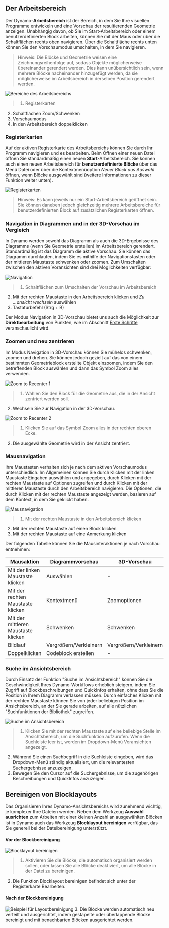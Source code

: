

## Der Arbeitsbereich

Der Dynamo-**Arbeitsbereich** ist der Bereich, in dem Sie Ihre visuellen Programme entwickeln und eine Vorschau der resultierenden Geometrie anzeigen. Unabhängig davon, ob Sie im Start-Arbeitsbereich oder einem benutzerdefinierten Block arbeiten, können Sie mit der Maus oder über die Schaltflächen rechts oben navigieren. Über die Schaltfläche rechts unten können Sie den Vorschaumodus umschalten, in dem Sie navigieren.

> Hinweis: Die Blöcke und Geometrie weisen eine Zeichnungsreihenfolge auf, sodass Objekte möglicherweise übereinander gerendert werden. Dies kann unübersichtlich sein, wenn mehrere Blöcke nacheinander hinzugefügt werden, da sie möglicherweise im Arbeitsbereich in derselben Position gerendert werden.

![Bereiche des Arbeitsbereichs](images/2-3/01-WorkspaceRegions.png)

> 1. Registerkarten
2. Schaltflächen Zoom/Schwenken
3. Vorschaumodus
4. In den Arbeitsbereich doppelklicken

### Registerkarten

Auf der aktiven Registerkarte des Arbeitsbereichs können Sie durch Ihr Programm navigieren und es bearbeiten. Beim Öffnen einer neuen Datei öffnen Sie standardmäßig einen neuen **Start**-Arbeitsbereich. Sie können auch einen neuen Arbeitsbereich für **benutzerdefinierte Blöcke** über das Menü Datei oder über die Kontextmenüoption *Neuer Block aus Auswahl* öffnen, wenn Blöcke ausgewählt sind (weitere Informationen zu dieser Funktion weiter unten).

![Registerkarten](images/2-3/02-Tabs.png)

> Hinweis: Es kann jeweils nur ein Start-Arbeitsbereich geöffnet sein. Sie können daneben jedoch gleichzeitig mehrere Arbeitsbereiche für benutzerdefinierten Block auf zusätzlichen Registerkarten öffnen.

### Navigation in Diagrammen und in der 3D-Vorschau im Vergleich

In Dynamo werden sowohl das Diagramm als auch die 3D-Ergebnisse des Diagramms (wenn Sie Geometrie erstellen) im Arbeitsbereich gerendert. Standardmäßig ist das Diagramm die aktive Vorschau. Sie können das Diagramm durchlaufen, indem Sie es mithilfe der Navigationstasten oder der mittleren Maustaste schwenken oder zoomen. Zum Umschalten zwischen den aktiven Voransichten sind drei Möglichkeiten verfügbar:

![Navigation](images/2-3/03-PreviewNavigations.png)

> 1. Schaltflächen zum Umschalten der Vorschau im Arbeitsbereich
2. Mit der rechten Maustaste in den Arbeitsbereich klicken und *Zu ...ansicht wechseln* auswählen
3. Tastaturbefehl (Strg + B)

Der Modus Navigation in 3D-Vorschau bietet uns auch die Möglichkeit zur **Direktbearbeitung** von Punkten, wie im Abschnitt [Erste Schritte](http://primer.dynamobim.org/02_Hello-Dynamo/2-6_the_quick_start_guide.html) veranschaulicht wird.

### Zoomen und neu zentrieren

Im Modus Navigation in 3D-Vorschau können Sie mühelos schwenken, zoomen und drehen. Sie können jedoch gezielt auf das von einem bestimmten Geometrieblock erstellte Objekt einzoomen, indem Sie den betreffenden Block auswählen und dann das Symbol Zoom alles verwenden.

![Zoom to Recenter 1](images/2-3/03-ZoomToRecenter_1.png)

> 1. Wählen Sie den Block für die Geometrie aus, die in der Ansicht zentriert werden soll.
2. Wechseln Sie zur Navigation in der 3D-Vorschau.

![Zoom to Recenter 2](images/2-3/03-ZoomToRecenter_2.png)

> 1. Klicken Sie auf das Symbol Zoom alles in der rechten oberen Ecke.
2. Die ausgewählte Geometrie wird in der Ansicht zentriert.

### Mausnavigation

Ihre Maustasten verhalten sich je nach dem aktiven Vorschaumodus unterschiedlich. Im Allgemeinen können Sie durch Klicken mit der linken Maustaste Eingaben auswählen und angegeben, durch Klicken mit der rechten Maustaste auf Optionen zugreifen und durch Klicken mit der mittleren Maustaste durch den Arbeitsbereich navigieren. Die Optionen, die durch Klicken mit der rechten Maustaste angezeigt werden, basieren auf dem Kontext, in dem Sie geklickt haben.

![Mausnavigation](images/2-3/04-HelloMouse.png)

> 1. Mit der rechten Maustaste in den Arbeitsbereich klicken
2. Mit der rechten Maustaste auf einen Block klicken
3. Mit der rechten Maustaste auf eine Anmerkung klicken

Der folgenden Tabelle können Sie die Mausinteraktionen je nach Vorschau entnehmen:

|**Mausaktion**|**Diagrammvorschau**|**3D-Vorschau**|
| -- | -- | -- |
|Mit der linken Maustaste klicken|Auswählen|-|
|Mit der rechten Maustaste klicken|Kontextmenü|Zoomoptionen|
|Mit der mittleren Maustaste klicken|Schwenken|Schwenken|
|Bildlauf|Vergrößern/Verkleinern|Vergrößern/Verkleinern|
|Doppelklicken|Codeblock erstellen|-|

### Suche im Ansichtsbereich

Durch Einsatz der Funktion "Suche im Ansichtsbereich" können Sie die Geschwindigkeit Ihres Dynamo-Workflows erheblich steigern, indem Sie Zugriff auf Blockbeschreibungen und QuickInfos erhalten, ohne dass Sie die Position in Ihrem Diagramm verlassen müssen. Durch einfaches Klicken mit der rechten Maustaste können Sie von jeder beliebigen Position im Ansichtsbereich, an der Sie gerade arbeiten, auf alle nützlichen "Suchfunktionen der Bibliothek" zugreifen.

![Suche im Ansichtsbereich](images/2-3/05-InCanvasSearch.jpg)

> 1. Klicken Sie mit der rechten Maustaste auf eine beliebige Stelle im Ansichtsbereich, um die Suchfunktion aufzurufen. Wenn die Suchleiste leer ist, werden im Dropdown-Menü Voransichten angezeigt.
2. Während Sie einen Suchbegriff in die Suchleiste eingeben, wird das Dropdown-Menü ständig aktualisiert, um die relevantesten Suchergebnisse anzuzeigen.
3. Bewegen Sie den Cursor auf die Suchergebnisse, um die zugehörigen Beschreibungen und QuickInfos anzuzeigen.

## Bereinigen von Blocklayouts

Das Organisieren Ihres Dynamo-Ansichtsbereichs wird zunehmend wichtig, je komplexer Ihre Dateien werden. Neben dem Werkzeug **Auswahl ausrichten** zum Arbeiten mit einer kleinen Anzahl an ausgewählten Blöcken ist in Dynamo auch das Werkzeug **Blocklayout bereinigen** verfügbar, das Sie generell bei der Dateibereinigung unterstützt.

#### Vor der Blockbereinigung

![Blocklayout bereinigen](images/2-3/06-CleanupNodeLayout.png)

> 1. Aktivieren Sie die Blöcke, die automatisch organisiert werden sollen, oder lassen Sie alle Blöcke deaktiviert, um alle Blöcke in der Datei zu bereinigen.
2. Die Funktion Blocklayout bereinigen befindet sich unter der Registerkarte Bearbeiten.
#### Nach der Blockbereinigung

![Beispiel für Layoutbereinigung](images/2-3/07-CleanupNodeLayout.png)
3. Die Blöcke werden automatisch neu verteilt und ausgerichtet, indem gestapelte oder überlappende Blöcke bereinigt und mit benachbarten Blöcken ausgerichtet werden.

